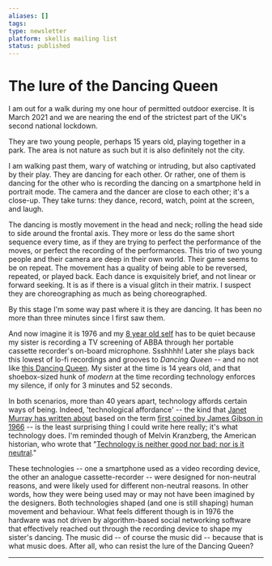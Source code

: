 ```yaml
---
aliases: []
tags: 
type: newsletter
platform: skellis mailing list
status: published
---
```


# The lure of the Dancing Queen

I am out for a walk during my one hour of permitted outdoor exercise. It is March 2021 and we are nearing the end of the strictest part of the UK's second national lockdown.

They are two young people, perhaps 15 years old, playing together in a park. The area is not nature as such but it is also definitely not the city. 

I am walking past them, wary of watching or intruding, but also captivated by their play. They are dancing for each other. Or rather, one of them is dancing for the other who is recording the dancing on a smartphone held in portrait mode. The camera and the dancer are close to each other; it's a close-up. They take turns: they dance, record, watch, point at the screen, and laugh.

The dancing is mostly movement in the head and neck; rolling the head side to side around the frontal axis. They more or less do the same short sequence every time, as if they are trying to perfect the performance of the moves, or perfect the recording of the performances. This trio of two young people and their camera are deep in their own world. Their game seems to be on repeat. The movement has a quality of being able to be reversed, repeated, or played back. Each dance is exquisitely brief, and not linear or forward seeking. It is as if there is a visual glitch in their matrix. I suspect they are choreographing as much as being choreographed.

By this stage I'm some way past where it is they are dancing. It has been no more than three minutes since I first saw them.

And now imagine it is 1976 and my [8 year old self](https://www.skellis.net/_assets/_1976.jpg) has to be quiet because my sister is recording a TV screening of ABBA through her portable cassette recorder's on-board microphone. Ssshhhh! Later she plays back this lowest of lo-fi recordings and grooves to _Dancing Queen_ -- and no not like [this Dancing Queen](https://youtu.be/VwRX0mcqSoQ). My sister at the time is 14 years old, and that shoebox-sized hunk of _modern_ at the time recording technology enforces my silence, if only for 3 minutes and 52 seconds. 

In both scenarios, more than 40 years apart, technology affords certain ways of being. Indeed, 'technological affordance' -- the kind that [Janet Murray has written about](https://inventingthemedium.com/four-affordances/) based on the term [first coined by James Gibson in 1966](https://en.wikipedia.org/wiki/Affordance) -- is the least surprising thing I could write here really; it's what technology does. I'm reminded though of Melvin Kranzberg, the American historian, who wrote that "[Technology is neither good nor bad; nor is it neutral](https://ssrmc.wm.edu/technology-is-neither-good-nor-bad-nor-is-it-neutral-the-case-of-algorithmic-biasing/)."

These technologies -- one a smartphone used as a video recording device, the other an analogue cassette-recorder -- were designed for non-neutral reasons, and were likely used for different non-neutral reasons. In other words, how they were being used may or may not have been imagined by the designers. Both technologies shaped (and one is still shaping) human movement and behaviour. What feels different though is in 1976 the hardware was not driven by algorithm-based social networking software that effectively reached out through the recording device to shape my sister's dancing. The music did -- of course the music did -- because that is what music does. After all, who can resist the lure of the Dancing Queen? 

--- 

